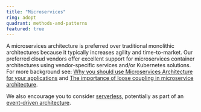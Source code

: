 ```yaml
---
title: "Microservices"
ring: adopt
quadrant: methods-and-patterns
featured: true
---
```


A microservices architecture is preferred over traditional monolithic architectures because it
typically increases agility and time-to-market. Our preferred cloud vendors offer excellent support
for microservices container architectures using vendor-specific services and/or Kubernetes
solutions. For more background
see: [Why you should use Microservices Architecture for your applications](https://info.nl/en/conversation/lessons-learned-why-you-should-use-microservices-architecture-for-your-applications/)
and [The importance of loose coupling in microservice architecture](https://info.nl/en/conversation/the-importance-of-loose-coupling-in-microservice-architecture/).

We also encourage you to consider <a href="serverless.html">serverless</a>, potentially as part of 
an <a href="event-driven-architecture.html">event-driven architecture</a>.